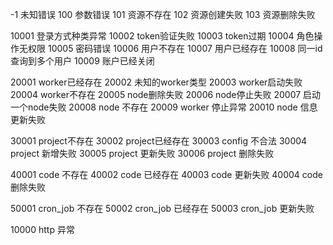 -1 未知错误
100 参数错误
101 资源不存在
102 资源创建失败
103 资源删除失败


10001 登录方式种类异常
10002 token验证失败
10003 token过期
10004 角色操作无权限
10005 密码错误
10006 用户不存在
10007 用户已经存在
10008 同一id查询到多个用户
10009 账户已经关闭

20001 worker已经存在
20002 未知的worker类型
20003 worker启动失败
20004 worker不存在
20005 node删除失败
20006 node停止失败
20007 启动一个node失败
20008 node 不存在
20009 worker 停止异常
20010 node 信息更新失败

30001 project不存在
30002 project已经存在
30003 config 不合法
30004 project 新增失败
30005 project 更新失败
30006 project 删除失败

40001 code 不存在
40002 code 已经存在
40003 code 更新失败
40004 code 删除失败

50001 cron_job 不存在
50002 cron_job 已经存在
50003 cron_job 更新失败

10000 http 异常